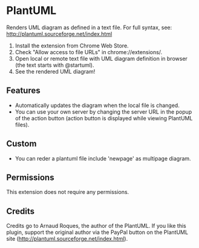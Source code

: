 # PlantUML

Renders UML diagram as defined in a text file. For full syntax, see:
http://plantuml.sourceforge.net/index.html

1. Install the extension from Chrome Web Store.
2. Check "Allow access to file URLs" in chrome://extensions/.
3. Open local or remote text file with UML diagram definition in browser (the text starts with @startuml).
4. See the rendered UML diagram!

## Features

- Automatically updates the diagram when the local file is changed.
- You can use your own server by changing the server URL in the popup of the action button (action button is displayed while viewing PlantUML files).

## Custom

- You can reder a plantuml file include 'newpage' as multipage diagram.

## Permissions

This extension does not require any permissions.

## Credits

Credits go to Arnaud Roques, the author of the PlantUML. If you like this plugin, support the original author via the PayPal button on the PlantUML site (http://plantuml.sourceforge.net/index.html).